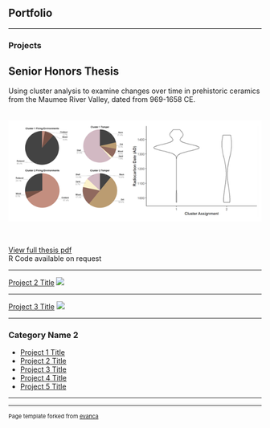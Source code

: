## Portfolio

---

### Projects

## Senior Honors Thesis 
Using cluster analysis to examine changes over time in prehistoric ceramics from the Maumee River Valley, dated from 969-1658 CE. <br>
<br>
<br>
<img src="images/thesis_graphs2.png?raw=true"/> 

<br>

[View full thesis pdf](/pdf/Thesis.pdf) <br>
R Code available on request

---
[Project 2 Title](/pdf/sample_presentation.pdf)
<img src="images/dummy_thumbnail.jpg?raw=true"/>

---
[Project 3 Title](http://example.com/)
<img src="images/dummy_thumbnail.jpg?raw=true"/>

---

### Category Name 2

- [Project 1 Title](http://example.com/)
- [Project 2 Title](http://example.com/)
- [Project 3 Title](http://example.com/)
- [Project 4 Title](http://example.com/)
- [Project 5 Title](http://example.com/)

---




---
<p style="font-size:11px">Page template forked from <a href="https://github.com/evanca/quick-portfolio">evanca</a></p>
<!-- Remove above link if you don't want to attibute -->
